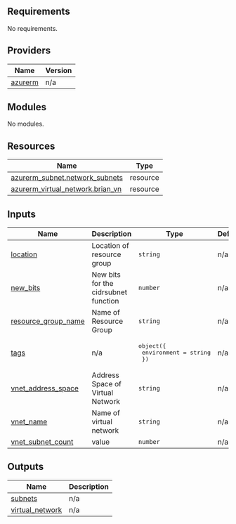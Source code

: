 ## Requirements

No requirements.

## Providers

| Name | Version |
|------|---------|
| <a name="provider_azurerm"></a> [azurerm](#provider\_azurerm) | n/a |

## Modules

No modules.

## Resources

| Name | Type |
|------|------|
| [azurerm_subnet.network_subnets](https://registry.terraform.io/providers/hashicorp/azurerm/latest/docs/resources/subnet) | resource |
| [azurerm_virtual_network.brian_vn](https://registry.terraform.io/providers/hashicorp/azurerm/latest/docs/resources/virtual_network) | resource |

## Inputs

| Name | Description | Type | Default | Required |
|------|-------------|------|---------|:--------:|
| <a name="input_location"></a> [location](#input\_location) | Location of resource group | `string` | n/a | yes |
| <a name="input_new_bits"></a> [new\_bits](#input\_new\_bits) | New bits for the cidrsubnet function | `number` | n/a | yes |
| <a name="input_resource_group_name"></a> [resource\_group\_name](#input\_resource\_group\_name) | Name of Resource Group | `string` | n/a | yes |
| <a name="input_tags"></a> [tags](#input\_tags) | n/a | <pre>object({<br/>    environment = string<br/>  })</pre> | n/a | yes |
| <a name="input_vnet_address_space"></a> [vnet\_address\_space](#input\_vnet\_address\_space) | Address Space of Virtual Network | `string` | n/a | yes |
| <a name="input_vnet_name"></a> [vnet\_name](#input\_vnet\_name) | Name of virtual network | `string` | n/a | yes |
| <a name="input_vnet_subnet_count"></a> [vnet\_subnet\_count](#input\_vnet\_subnet\_count) | value | `number` | n/a | yes |

## Outputs

| Name | Description |
|------|-------------|
| <a name="output_subnets"></a> [subnets](#output\_subnets) | n/a |
| <a name="output_virtual_network"></a> [virtual\_network](#output\_virtual\_network) | n/a |
